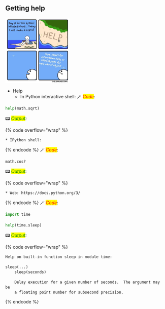 ## Getting help

<img src="../images/tr_02_04.jpg" width=40% />

* Help
    * In Python interactive shell:
🪄 _<mark style="color:red;">Code</mark>_:

```python
help(math.sqrt)
```
📟 _<mark style="color:green;">Output</mark>:_

{% code overflow="wrap" %}
```
* IPython shell:
```
{% endcode %}
🪄 _<mark style="color:red;">Code</mark>_:

```python
math.cos?
```
📟 _<mark style="color:green;">Output</mark>:_

{% code overflow="wrap" %}
```
* Web: https://docs.python.org/3/
```
{% endcode %}
🪄 _<mark style="color:red;">Code</mark>_:

```python
import time

help(time.sleep)
```

📟 _<mark style="color:green;">Output</mark>:_

{% code overflow="wrap" %}
```
Help on built-in function sleep in module time:

sleep(...)
    sleep(seconds)
    
    Delay execution for a given number of seconds.  The argument may be
    a floating point number for subsecond precision.
```
{% endcode %}
